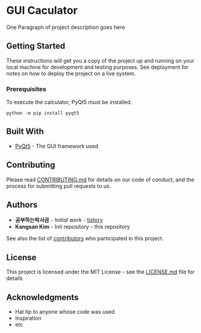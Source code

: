 # GUI Caculator

One Paragraph of project description goes here

## Getting Started

These instructions will get you a copy of the project up and running on your local machine for development and testing purposes. See deployment for notes on how to deploy the project on a live system.

### Prerequisites

To execute the calculator, PyQt5 must be installed.

```
python -m pip install pyqt5
```

## Built With

* [PyQt5](http://www.dropwizard.io/1.0.2/docs/) - The GUI framework used

## Contributing

Please read [CONTRIBUTING.md](https://gist.github.com/PurpleBooth/b24679402957c63ec426) for details on our code of conduct, and the process for submitting pull requests to us.

## Authors

* **공부하는박사곰** - *Initial work* - [tistory](https://studyingrabbit.tistory.com/23)
* **Kangsan Kim** - Init repository - this repository

See also the list of [contributors](https://github.com/your/project/contributors) who participated in this project.

## License

This project is licensed under the MIT License - see the [LICENSE.md](LICENSE.md) file for details

## Acknowledgments

* Hat tip to anyone whose code was used
* Inspiration
* etc
